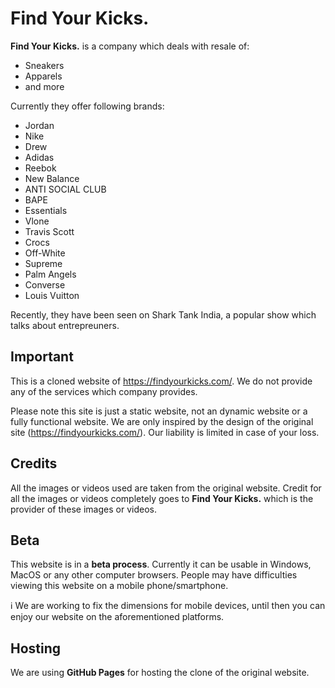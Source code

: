 # Find Your Kicks.
**Find Your Kicks.** is a company which deals with resale of:
- Sneakers
- Apparels
- and more

Currently they offer following brands:
- Jordan
- Nike
- Drew
- Adidas
- Reebok
- New Balance
- ANTI SOCIAL CLUB
- BAPE
- Essentials
- Vlone
- Travis Scott
- Crocs
- Off-White
- Supreme
- Palm Angels
- Converse
- Louis Vuitton

Recently, they have been seen on Shark Tank India, a popular show which talks about entrepreuners.

## Important
This is a cloned website of https://findyourkicks.com/. We do not provide any of the services which company provides.

Please note this site is just a static website, not an dynamic website or a fully functional website. We are only inspired by the design of the original site (https://findyourkicks.com/).
Our liability is limited in case of your loss.

## Credits
All the images or videos used are taken from the original website. Credit for all the images or videos completely goes to **Find Your Kicks.** which is the provider of these images or videos.

## Beta
This website is in a **beta process**. Currently it can be usable in Windows, MacOS or any other computer browsers.
People may have difficulties viewing this website on a mobile phone/smartphone.

ℹ️ We are working to fix the dimensions for mobile devices, until then you can enjoy our website on the aforementioned platforms.

## Hosting
We are using **GitHub Pages** for hosting the clone of the original website.
